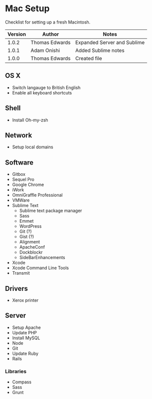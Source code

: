 # Mac Setup

Checklist for setting up a fresh Macintosh.

| Version | Author         | Notes                          |
| ------- | -------------- | ------------------------------ |
| 1.0.2   | Thomas Edwards | Expanded Server and Sublime    |
| 1.0.1   | Adam Onishi    | Added Sublime notes            |
| 1.0.0   | Thomas Edwards | Created file                   |

## OS X

* Switch langauge to British English
* Enable all keyboard shortcuts

## Shell

* Install Oh-my-zsh

## Network

* Setup local domains

## Software

* Gitbox
* Sequel Pro
* Google Chrome
* iWork
* OmniGraffle Professional
* VMWare
* Sublime Text
	* Sublime text package manager
	* Sass
	* Emmet
	* WordPress
	* Git (?)
	* Gist (?)
	* Alignment
	* ApacheConf
	* Dockblockr
	* SideBarEnhancements
* Xcode
* Xcode Command Line Tools
* Transmit

## Drivers

* Xerox printer

## Server

* Setup Apache
* Update PHP
* Install MySQL
* Node
* Git
* Update Ruby
* Rails

### Libraries

* Compass
* Sass
* Grunt
 